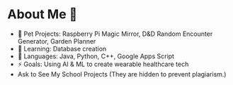 # About Me 👋

- 🔭 Pet Projects: Raspberry Pi Magic Mirror, D&D Random Encounter Generator, Garden Planner
- 🌱 Learning: Database creation
- 💬 Languages: Java, Python, C++, Google Apps Script
- ⚡ Goals: Using AI & ML to create wearable healthcare tech
- Ask to See My School Projects (They are hidden to prevent plagiarism.)
